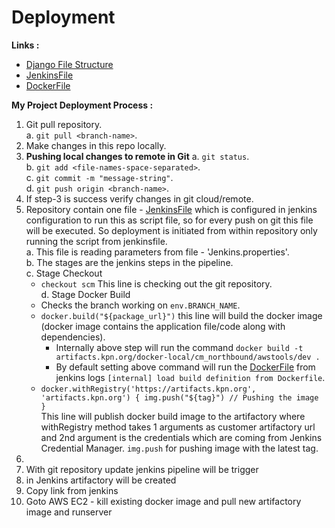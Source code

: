 # Deployment

**Links :**  
- [Django File Structure](Django-File-Structure.md)  
- [JenkinsFile](jenkinsfile.md)  
- [DockerFile](dockerfile.md)  


**My Project Deployment Process :**  
1. Git pull repository.  
  a. ```git pull <branch-name>```.  
2. Make changes in this repo locally.
3. **Pushing local changes to remote in Git**
  a. ```git status```.  
  b. ```git add <file-names-space-separated>```.  
  c. ```git commit -m "message-string"```.  
  d. ```git push origin <branch-name>```.  
4. If step-3 is success verify changes in git cloud/remote.
5. Repository contain one file - [JenkinsFile](jenkinsfile.md) which is configured in jenkins configuration to run this as script file, so for every push on git this file will be executed. So deployment is initiated from within repository only running the script from jenkinsfile.  
  a. This file is reading parameters from file - 'Jenkins.properties'.  
  b. The stages are the jenkins steps in the pipeline.  
  c. Stage Checkout  
    - ```checkout scm``` This line is checking out the git repository.  
  d. Stage Docker Build  
    - Checks the branch working on ```env.BRANCH_NAME```.  
    - ```docker.build("${package_url}")``` this line will build the docker image (docker image contains the application file/code along with dependencies).
      - Internally above step will run the command ```docker build -t artifacts.kpn.org/docker-local/cm_northbound/awstools/dev .```
      - By default setting above command will run the [DockerFile](dockerfile.md) from jenkins logs ```[internal] load build definition from Dockerfile```.
    - ```docker.withRegistry('https://artifacts.kpn.org', 'artifacts.kpn.org') { img.push("${tag}") // Pushing the image }```  
    This line will publish docker build image to the artifactory where withRegistry method takes 1 arguments as customer artifactory url and 2nd argument is the credentials which are coming from Jenkins Credential Manager. ```img.push``` for pushing image with the latest tag.
7. 
8. With git repository update jenkins pipeline will be trigger 
9. in Jenkins artifactory will be created 
10. Copy link from jenkins
11. Goto AWS EC2 - kill existing docker image and pull new artifactory image and runserver

